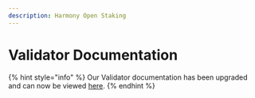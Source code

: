 ```yaml
---
description: Harmony Open Staking
---
```


# Validator Documentation

{% hint style="info" %}
Our Validator documentation has been upgraded and can now be viewed [here](https://docs.harmony.one/home/validators).
{% endhint %}

## 

